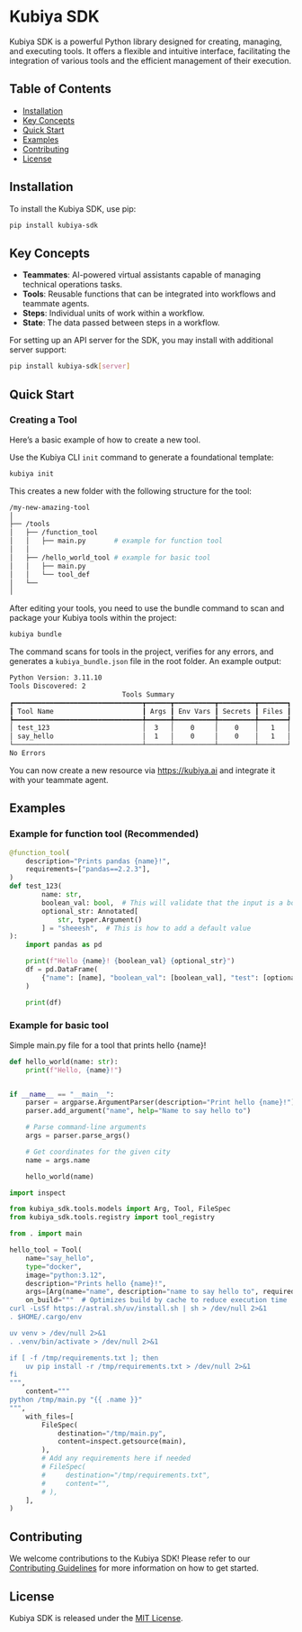 # Kubiya SDK

Kubiya SDK is a powerful Python library designed for creating, managing, and executing tools. It offers a flexible and intuitive interface, facilitating the integration of various tools and the efficient management of their execution.

## Table of Contents

- [Installation](#installation)
- [Key Concepts](#key-concepts)
- [Quick Start](#quick-start)
- [Examples](#examples)
- [Contributing](#contributing)
- [License](#license)

## Installation

To install the Kubiya SDK, use pip:

```bash
pip install kubiya-sdk
```

## Key Concepts

- **Teammates**: AI-powered virtual assistants capable of managing technical operations tasks.
- **Tools**: Reusable functions that can be integrated into workflows and teammate agents.
- **Steps**: Individual units of work within a workflow.
- **State**: The data passed between steps in a workflow.

For setting up an API server for the SDK, you may install with additional server support:

```bash
pip install kubiya-sdk[server]
```

## Quick Start

### Creating a Tool

Here’s a basic example of how to create a new tool.

Use the Kubiya CLI `init` command to generate a foundational template:

```bash
kubiya init
```

This creates a new folder with the following structure for the tool:

```bash
/my-new-amazing-tool
│
├── /tools
│   ├── /function_tool
│   │   ├── main.py       # example for function tool
│   │
│   ├── /hello_world_tool # example for basic tool
│   │   ├── main.py
│   │   └── tool_def
│   └──
│
```

After editing your tools, you need to use the bundle command to scan and package your Kubiya tools within the project:

```bash
kubiya bundle
```

The command scans for tools in the project, verifies for any errors, and generates a `kubiya_bundle.json` file in the
root folder. An example output:

```bash
Python Version: 3.11.10
Tools Discovered: 2
                            Tools Summary
┏━━━━━━━━━━━━━━━━━━━━━━━━━━━━━━━━┳━━━━━━┳━━━━━━━━━━┳━━━━━━━━━┳━━━━━━━┓
┃ Tool Name                      ┃ Args ┃ Env Vars ┃ Secrets ┃ Files ┃
┡━━━━━━━━━━━━━━━━━━━━━━━━━━━━━━━━╇━━━━━━╇━━━━━━━━━━╇━━━━━━━━━╇━━━━━━━┩
│ test_123                       │  3   │    0     │    0    │   1   │
│ say_hello                      │  1   │    0     │    0    │   1   │
└────────────────────────────────┴──────┴──────────┴─────────┴───────┘
No Errors
```

You can now create a new resource via https://kubiya.ai and integrate it with your teammate agent.

## Examples

### Example for function tool (Recommended)

```python
@function_tool(
    description="Prints pandas {name}!",
    requirements=["pandas==2.2.3"],
)
def test_123(
        name: str,
        boolean_val: bool,  # This will validate that the input is a boolean
        optional_str: Annotated[
            str, typer.Argument()
        ] = "sheeesh",  # This is how to add a default value
):
    import pandas as pd

    print(f"Hello {name}! {boolean_val} {optional_str}")
    df = pd.DataFrame(
        {"name": [name], "boolean_val": [boolean_val], "test": [optional_str]}
    )

    print(df)
```

### Example for basic tool

Simple main.py file for a tool that prints hello {name}!

```python main.py
def hello_world(name: str):
    print(f"Hello, {name}!")


if __name__ == "__main__":
    parser = argparse.ArgumentParser(description="Print hello {name}!")
    parser.add_argument("name", help="Name to say hello to")

    # Parse command-line arguments
    args = parser.parse_args()

    # Get coordinates for the given city
    name = args.name

    hello_world(name)
```

```python main.py
import inspect

from kubiya_sdk.tools.models import Arg, Tool, FileSpec
from kubiya_sdk.tools.registry import tool_registry

from . import main

hello_tool = Tool(
    name="say_hello",
    type="docker",
    image="python:3.12",
    description="Prints hello {name}!",
    args=[Arg(name="name", description="name to say hello to", required=True)],
    on_build="""  # Optimizes build by cache to reduce execution time
curl -LsSf https://astral.sh/uv/install.sh | sh > /dev/null 2>&1
. $HOME/.cargo/env

uv venv > /dev/null 2>&1
. .venv/bin/activate > /dev/null 2>&1

if [ -f /tmp/requirements.txt ]; then
    uv pip install -r /tmp/requirements.txt > /dev/null 2>&1
fi
""",
    content="""
python /tmp/main.py "{{ .name }}"
""",
    with_files=[
        FileSpec(
            destination="/tmp/main.py",
            content=inspect.getsource(main),
        ),
        # Add any requirements here if needed
        # FileSpec(
        #     destination="/tmp/requirements.txt",
        #     content="",
        # ),
    ],
)
```

## Contributing

We welcome contributions to the Kubiya SDK! Please refer to our [Contributing Guidelines](CONTRIBUTING.md) for more
information on how to get started.

## License

Kubiya SDK is released under the [MIT License](LICENSE).

